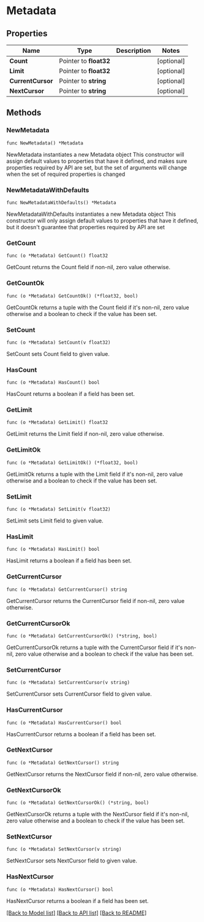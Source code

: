 # Metadata

## Properties

Name | Type | Description | Notes
------------ | ------------- | ------------- | -------------
**Count** | Pointer to **float32** |  | [optional] 
**Limit** | Pointer to **float32** |  | [optional] 
**CurrentCursor** | Pointer to **string** |  | [optional] 
**NextCursor** | Pointer to **string** |  | [optional] 

## Methods

### NewMetadata

`func NewMetadata() *Metadata`

NewMetadata instantiates a new Metadata object
This constructor will assign default values to properties that have it defined,
and makes sure properties required by API are set, but the set of arguments
will change when the set of required properties is changed

### NewMetadataWithDefaults

`func NewMetadataWithDefaults() *Metadata`

NewMetadataWithDefaults instantiates a new Metadata object
This constructor will only assign default values to properties that have it defined,
but it doesn't guarantee that properties required by API are set

### GetCount

`func (o *Metadata) GetCount() float32`

GetCount returns the Count field if non-nil, zero value otherwise.

### GetCountOk

`func (o *Metadata) GetCountOk() (*float32, bool)`

GetCountOk returns a tuple with the Count field if it's non-nil, zero value otherwise
and a boolean to check if the value has been set.

### SetCount

`func (o *Metadata) SetCount(v float32)`

SetCount sets Count field to given value.

### HasCount

`func (o *Metadata) HasCount() bool`

HasCount returns a boolean if a field has been set.

### GetLimit

`func (o *Metadata) GetLimit() float32`

GetLimit returns the Limit field if non-nil, zero value otherwise.

### GetLimitOk

`func (o *Metadata) GetLimitOk() (*float32, bool)`

GetLimitOk returns a tuple with the Limit field if it's non-nil, zero value otherwise
and a boolean to check if the value has been set.

### SetLimit

`func (o *Metadata) SetLimit(v float32)`

SetLimit sets Limit field to given value.

### HasLimit

`func (o *Metadata) HasLimit() bool`

HasLimit returns a boolean if a field has been set.

### GetCurrentCursor

`func (o *Metadata) GetCurrentCursor() string`

GetCurrentCursor returns the CurrentCursor field if non-nil, zero value otherwise.

### GetCurrentCursorOk

`func (o *Metadata) GetCurrentCursorOk() (*string, bool)`

GetCurrentCursorOk returns a tuple with the CurrentCursor field if it's non-nil, zero value otherwise
and a boolean to check if the value has been set.

### SetCurrentCursor

`func (o *Metadata) SetCurrentCursor(v string)`

SetCurrentCursor sets CurrentCursor field to given value.

### HasCurrentCursor

`func (o *Metadata) HasCurrentCursor() bool`

HasCurrentCursor returns a boolean if a field has been set.

### GetNextCursor

`func (o *Metadata) GetNextCursor() string`

GetNextCursor returns the NextCursor field if non-nil, zero value otherwise.

### GetNextCursorOk

`func (o *Metadata) GetNextCursorOk() (*string, bool)`

GetNextCursorOk returns a tuple with the NextCursor field if it's non-nil, zero value otherwise
and a boolean to check if the value has been set.

### SetNextCursor

`func (o *Metadata) SetNextCursor(v string)`

SetNextCursor sets NextCursor field to given value.

### HasNextCursor

`func (o *Metadata) HasNextCursor() bool`

HasNextCursor returns a boolean if a field has been set.


[[Back to Model list]](../README.md#documentation-for-models) [[Back to API list]](../README.md#documentation-for-api-endpoints) [[Back to README]](../README.md)


